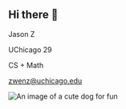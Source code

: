 ## Hi there 👋

Jason Z

UChicago 29

CS + Math

zwenz@uchicago.edu

![An image of a cute dog for fun](https://cdn.britannica.com/16/234216-050-C66F8665/beagle-hound-dog.jpg)



<!--
**jz1909/jz1909** is a ✨ _special_ ✨ repository because its `README.md` (this file) appears on your GitHub profile.

Here are some ideas to get you started:

- 🔭 I’m currently working on ...
- 🌱 I’m currently learning ...
- 👯 I’m looking to collaborate on ...
- 🤔 I’m looking for help with ...
- 💬 Ask me about ...
- 📫 How to reach me: ...
- 😄 Pronouns: ...
- ⚡ Fun fact: ...
-->
